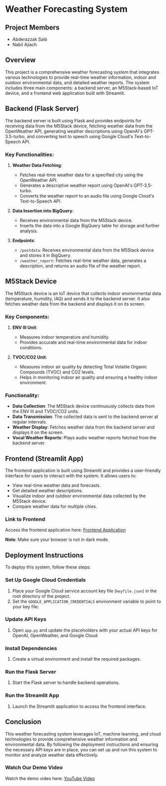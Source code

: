 # Weather Forecasting System

## Project Members
- Abderazzak Saib
- Nabil Ajiach

## Overview
This project is a comprehensive weather forecasting system that integrates various technologies to provide real-time weather information, indoor and outdoor environmental data, and detailed weather reports. The system includes three main components: a backend server, an M5Stack-based IoT device, and a frontend web application built with Streamlit.

## Backend (Flask Server)
The backend server is built using Flask and provides endpoints for receiving data from the M5Stack device, fetching weather data from the OpenWeather API, generating weather descriptions using OpenAI's GPT-3.5-turbo, and converting text to speech using Google Cloud's Text-to-Speech API.

### Key Functionalities:
1. **Weather Data Fetching**:
   - Fetches real-time weather data for a specified city using the OpenWeather API.
   - Generates a descriptive weather report using OpenAI's GPT-3.5-turbo.
   - Converts the weather report to an audio file using Google Cloud's Text-to-Speech API.

2. **Data Insertion into BigQuery**:
   - Receives environmental data from the M5Stack device.
   - Inserts the data into a Google BigQuery table for storage and further analysis.

3. **Endpoints**:
   - `/postdata`: Receives environmental data from the M5Stack device and stores it in BigQuery.
   - `/weather_report`: Fetches real-time weather data, generates a description, and returns an audio file of the weather report.

## M5Stack Device
The M5Stack device is an IoT device that collects indoor environmental data (temperature, humidity, IAQ) and sends it to the backend server. It also fetches weather data from the backend and displays it on its screen.

### Key Components:
1. **ENV III Unit**:
   - Measures indoor temperature and humidity.
   - Provides accurate and real-time environmental data for indoor conditions.

2. **TVOC/CO2 Unit**:
   - Measures indoor air quality by detecting Total Volatile Organic Compounds (TVOC) and CO2 levels.
   - Helps in monitoring indoor air quality and ensuring a healthy indoor environment.

### Functionality:
- **Data Collection**: The M5Stack device continuously collects data from the ENV III and TVOC/CO2 units.
- **Data Transmission**: The collected data is sent to the backend server at regular intervals.
- **Weather Display**: Fetches weather data from the backend server and displays it on the screen.
- **Vocal Weather Reports**: Plays audio weather reports fetched from the backend server.

## Frontend (Streamlit App)
The frontend application is built using Streamlit and provides a user-friendly interface for users to interact with the system. It allows users to:
- View real-time weather data and forecasts.
- Get detailed weather descriptions.
- Visualize indoor and outdoor environmental data collected by the M5Stack device.
- Compare weather data for multiple cities.

### Link to Frontend
Access the frontend application here: [Frontend Application](https://ccapro-2dnhgbbuua-ew.a.run.app/)

**Note**: Make sure your browser is not in dark mode.

## Deployment Instructions
To deploy this system, follow these steps:

### Set Up Google Cloud Credentials
1. Place your Google Cloud service account key file (`keyfile.json`) in the root directory of the project.
2. Set the `GOOGLE_APPLICATION_CREDENTIALS` environment variable to point to your key file:

### Update API Keys
1. Open `app.py` and update the placeholders with your actual API keys for OpenAI, OpenWeather, and Google Cloud.

### Install Dependencies
1. Create a virtual environment and install the required packages.

### Run the Flask Server
1. Start the Flask server to handle backend operations.

### Run the Streamlit App
1. Launch the Streamlit application to access the frontend interface.

## Conclusion
This weather forecasting system leverages IoT, machine learning, and cloud technologies to provide comprehensive weather information and environmental data. By following the deployment instructions and ensuring the necessary API keys are in place, you can set up and run this system to monitor and analyze weather data effectively.

### Watch Our Demo Video
Watch the demo video here: [YouTube Video](www.youtube.com)
